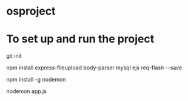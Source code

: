# osproject


# To set up and run the project

git init

npm install express-fileupload body-parser mysql ejs req-flash --save

npm install -g nodemon

nodemon app.js
